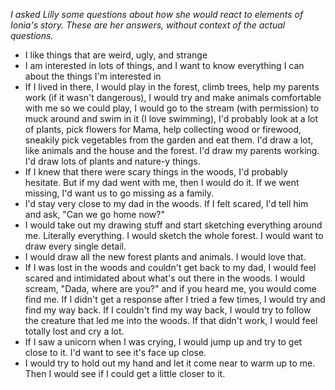 *I asked Lilly some questions about how she would react to elements of Ionia's story. These are her answers, without context of the actual questions.*

- I like things that are weird, ugly, and strange
- I am interested in lots of things, and I want to know everything I can about the things I'm interested in
- If I lived in there, I would play in the forest, climb trees, help my parents work (if it wasn't dangerous), I would try and make animals comfortable with me so we could play, I would go to the stream (with permission) to muck around and swim in it (I love swimming), I'd probably look at a lot of plants, pick flowers for Mama, help collecting wood or firewood, sneakily pick vegetables from the garden and eat them. I'd draw a lot, like animals and the house and the forest. I'd draw my parents working. I'd draw lots of plants and nature-y things.
- If I knew that there were scary things in the woods, I'd probably hesitate. But if my dad went with me, then I would do it. If we went missing, I'd want us to go missing as a family.
- I'd stay very close to my dad in the woods. If I felt scared, I'd tell him and ask, "Can we go home now?"
- I would take out my drawing stuff and start sketching everything around me. Literally everything. I would sketch the whole forest. I would want to draw every single detail.
- I would draw all the new forest plants and animals. I would love that.
- If I was lost in the woods and couldn't get back to my dad, I would feel scared and intimidated about what's out there in the woods. I would scream, "Dada, where are you?" and if you heard me, you would come find me. If I didn't get a response after I tried a few times, I would try and find my way back. If I couldn't find my way back, I would try to follow the creature that led me into the woods. If that didn't work, I would feel totally lost and cry a lot.
- If I saw a unicorn when I was crying, I would jump up and try to get close to it. I'd want to see it's face up close.
- I would try to hold out my hand and let it come near to warm up to me. Then I would see if I could get a little closer to it.
